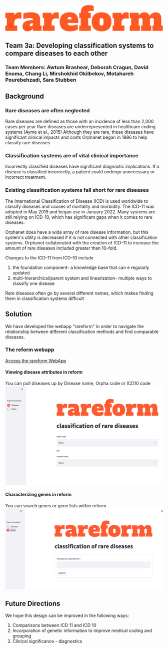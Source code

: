 ![Our Logo](images/Logo.png)

## Team 3a: Developing classification systems to compare diseases to each other
### Team Members: Awtum Brashear, Deborah Cragun, David Enoma, Chang Li, Mirshokhid Okilbekov, Motahareh Pourebehzadi, Sara Stubben 


## Background

### Rare diseases are often neglected
Rare diseases are defined as those with an incidence of less than 2,000 cases per year
Rare diseases are underrepresented in healthcare coding systems (Ayme et al., 2015)
Although they are rare, these diseases have significant clinical impacts and costs
Orphanet began in 1996 to help classify rare diseases

### Classification systems are of vital clinical importance
Incorrectly classified diseases have significant diagnostic implications. If a disease is classified incorrectly, a patient could undergo unnecessary or incorrect treatment.

### Existing classification systems fall short for rare diseases
The International Classification of Disease (ICD) is used worldwide to classify diseases and causes of mortality and morbidity. The ICD-11 was adopted in May 2019 and began use in January 2022. Many systems are still relying on ICD-10, which has significant gaps when it comes to rare diseases.

Orphanet does have a wide array of rare disease information, but this system's utility is decreased if it is not connected with other classification systems. Orphanet collaborated with the creation of ICD-11 to increase the amount of rare diseases included greater than 10-fold.

Changes to the ICD-11 from ICD-10 include
1. the foundation component- a knowledge base that can e regularly updated
2. multi-hierarchical/parent system and linearization- multiple ways to classify one disease

Rare diseases often go by several different names, which makes finding them in classification systems difficult

## Solution
We have developed the webapp "rareform" in order to navigate the relationship between different classification methods and find comparable diseases.


### The reform webapp
[Access the rareform WebApp](https://share.streamlit.io/awtum/topic3_teama/main/Streamlit_app.py)

#### Viewing disease attributes in reform
You can pull diseases up by Disease name, Orpha code or ICD10 code
![App Disease View](images/App2.png)

#### Characterizing genes in reform
You can search genes or gene lists within reform
![App Gene View](images/App1.png)


## Future Directions
We hope this design can be improved in the following ways: 
1. Comparisons between ICD 11 and ICD 10 
2. Incorporation of genetic information to improve medical coding and grouping 
3. Clinical significance - diagnostics
